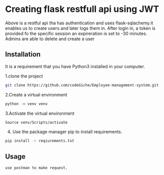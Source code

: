 # Creating flask restfull api using JWT

Above is a restful api tha has authentication and uses flask-sqlachemy.it enables us to create users and later logs them in.
After login in, a token is provided fo the specific session an expireration is set to -30 minutes.
Admins are able to delete and create a user


## Installation 


It is a requirement that you have Python3 installed in your computer.

1.clone the project

```bash
git clone https://github.com/codeGiche/Employee-management-system.git
```
2.Create a virtual environment
```bash
python -m venv venv
```
3.Activate the virtual environment
```bash
Source venv/Scripts/activate
```
4. Use the package manager pip to install requirements.
```bash
pip install -r reqiurements.txt


```

## Usage

```python
use postman to make request.
```
